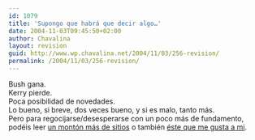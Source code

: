 ```yaml
---
id: 1079
title: 'Supongo que habrá que decir algo…'
date: 2004-11-03T09:45:50+02:00
author: Chavalina
layout: revision
guid: http://www.wp.chavalina.net/2004/11/03/256-revision/
permalink: /2004/11/03/256-revision/
---
```

Bush gana.  
Kerry pierde.  
Poca posibilidad de novedades.  
Lo bueno, si breve, dos veces bueno, y si es malo, tanto más.  
Pero para regocijarse/desesperarse con un poco más de fundamento, podéis leer <a href="http://www.bitacoras.com/noticias/archivos/bitacoras_especial_elecciones_usa_bush_vs_kerry.php" target="_blank">un montón más de sitios</a> o también <a href="http://1984-2004.blogspot.com/2004/11/osama-y-george-4-aos-ms-de-la-mano.html" target="_blank">éste que me gusta a mi</a>.